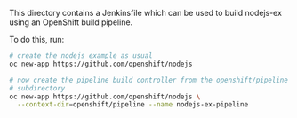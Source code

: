 This directory contains a Jenkinsfile which can be used to build
nodejs-ex using an OpenShift build pipeline.

To do this, run:

```bash
# create the nodejs example as usual
oc new-app https://github.com/openshift/nodejs

# now create the pipeline build controller from the openshift/pipeline
# subdirectory
oc new-app https://github.com/openshift/nodejs \
  --context-dir=openshift/pipeline --name nodejs-ex-pipeline
```
